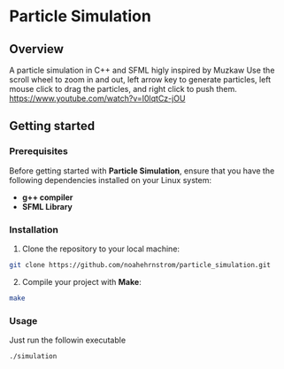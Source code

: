 # Particle Simulation

## Overview
A particle simulation in C++ and SFML higly inspired by Muzkaw
Use the scroll wheel to zoom in and out, left arrow key to generate particles,
left mouse click to drag the particles, and right click to push them.
https://www.youtube.com/watch?v=I0lqtCz-jOU

## Getting started

### Prerequisites
Before getting started with **Particle Simulation**, ensure that you have the following dependencies installed on your Linux system:

- **g++ compiler**
- **SFML Library**

### Installation
1. Clone the repository to your local machine:
```Bash
git clone https://github.com/noahehrnstrom/particle_simulation.git
```
2. Compile your project with **Make**:
```Bash
make
```

### Usage
Just run the followin executable
```Bash
./simulation
```
